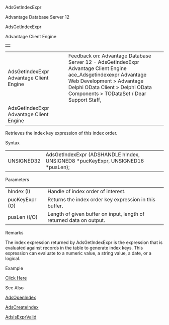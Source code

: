AdsGetIndexExpr




Advantage Database Server 12  

AdsGetIndexExpr

Advantage Client Engine

|  |
| --- |
|  |

|  |  |  |  |  |
| --- | --- | --- | --- | --- |
| AdsGetIndexExpr  Advantage Client Engine |  |  | Feedback on: Advantage Database Server 12 - AdsGetIndexExpr Advantage Client Engine ace\_Adsgetindexexpr Advantage Web Development > Advantage Delphi OData Client > Delphi OData Components > TODataSet / Dear Support Staff, |  |
| AdsGetIndexExpr  Advantage Client Engine |  |  |  |  |

Retrieves the index key expression of this index order.

Syntax

|  |  |
| --- | --- |
| UNSIGNED32 | AdsGetIndexExpr (ADSHANDLE hIndex,  UNSIGNED8 \*pucKeyExpr,  UNSIGNED16 \*pusLen); |

Parameters

|  |  |
| --- | --- |
| hIndex (I) | Handle of index order of interest. |
| pucKeyExpr (O) | Returns the index order key expression in this buffer. |
| pusLen (I/O) | Length of given buffer on input, length of returned data on output. |

Remarks

The index expression returned by AdsGetIndexExpr is the expression that is evaluated against records in the table to generate index keys. This expression can evaluate to a numeric value, a string value, a date, or a logical.

Example

[Click Here](ace_examples.htm#adsgetindexexprexample)

See Also

[AdsOpenIndex](ace_adsopenindex.htm)

[AdsCreateIndex](ace_adscreateindex.htm)

[AdsIsExprValid](ace_adsisexprvalid.htm)